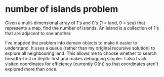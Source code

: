 # number of islands problem

Given a multi-dimensional array of 1's and 0's (1 = land, 0 = sea) that represents a map, find the number of islands. An island is a collection of 1's that are adjacent to one another.

I've mapped the problem into domain objects to make it easier to understand. It uses a queue (rather than my original recursive solution) to explore all neighbouring land. This allows me to choose whether to search breadth-first or depth-first and makes debugging simpler. I also track visited coordinates for efficiency (currently O(n)) so that coordinates aren't explored more than once.

